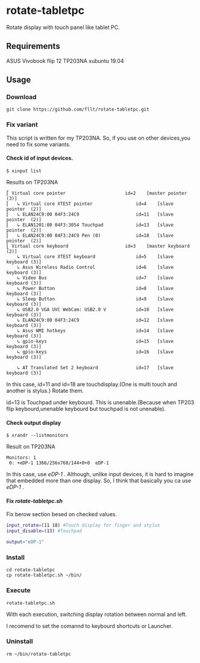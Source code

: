 # rotate-tabletpc

Rotate display with touch panel like tablet PC.

## Requirements

ASUS Vivobook flip 12 TP203NA
xubuntu 19.04

## Usage

### Download

```
git clone https://github.com/fllt/rotate-tabletpc.git
```

### Fix variant

This script is written for my TP203NA.
So, if you use on other devices,you need to fix some variants.

#### Check id of input devices.


```
$ xinput list
```

Results on TP203NA

```
⎡ Virtual core pointer                    	id=2	[master pointer  (3)]
⎜   ↳ Virtual core XTEST pointer              	id=4	[slave  pointer  (2)]
⎜   ↳ ELAN24C9:00 04F3:24C9                   	id=11	[slave  pointer  (2)]
⎜   ↳ ELAN1201:00 04F3:3054 Touchpad          	id=13	[slave  pointer  (2)]
⎜   ↳ ELAN24C9:00 04F3:24C9 Pen (0)           	id=18	[slave  pointer  (2)]
⎣ Virtual core keyboard                   	id=3	[master keyboard (2)]
    ↳ Virtual core XTEST keyboard             	id=5	[slave  keyboard (3)]
    ↳ Asus Wireless Radio Control             	id=6	[slave  keyboard (3)]
    ↳ Video Bus                               	id=7	[slave  keyboard (3)]
    ↳ Power Button                            	id=8	[slave  keyboard (3)]
    ↳ Sleep Button                            	id=9	[slave  keyboard (3)]
    ↳ USB2.0 VGA UVC WebCam: USB2.0 V         	id=10	[slave  keyboard (3)]
    ↳ ELAN24C9:00 04F3:24C9                   	id=12	[slave  keyboard (3)]
    ↳ Asus WMI hotkeys                        	id=14	[slave  keyboard (3)]
    ↳ gpio-keys                               	id=15	[slave  keyboard (3)]
    ↳ gpio-keys                               	id=16	[slave  keyboard (3)]

    ↳ AT Translated Set 2 keyboard            	id=17	[slave  keyboard (3)]
```
In this case, id=11 and id=18 are touchdisplay.(One is multi touch and another is stylus.) 
Rotate them.

id=13 is Touchpad under keybourd. This is unenable.(Because when TP203 flip keybourd,unenable keybourd but touchpad is not unenable).

#### Check output display

```
$ xrandr --listmonitors
```

Result on TP203NA

```
Monitors: 1
 0: +eDP-1 1366/256x768/144+0+0  eDP-1
```

In this case, use *eDP-1* .
Although, unlike input devices, it is hard to imagine that embedded more than one display.
So, I think that basically you ca use *eDP-1* .

#### Fix *rotate-tabletpc.sh* 

Fix berow section besed on checked values.

```Bash:rotate-tabletpc.sh
input_rotate=(11 18) #Touch display for finger and stylus
input_disable=(13) #Touchpad

output="eDP-1"
```

### Install


```
cd rotate-tabletpc
cp rotate-tabletpc.sh ~/bin/
```

### Execute

```
rotate-tabletpc.sh
```



With each execution, switching display rotation between normal and left.


I recomend to set the comannd to keybourd shortcuts or Launcher. 


### Uninstall

```
rm ~/bin/rotate-tabletpc
```


